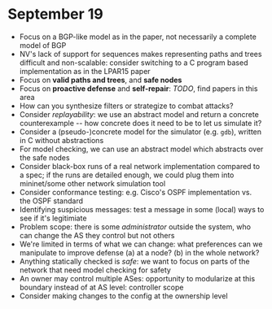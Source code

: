 # September 19

- Focus on a BGP-like model as in the paper, not necessarily a complete model of BGP
- NV's lack of support for sequences makes representing paths and trees difficult and non-scalable: consider switching to a C program based implementation as in the LPAR15 paper
- Focus on **valid paths and trees**, and **safe nodes**
- Focus on **proactive defense** and **self-repair**: *TODO*, find papers in this area
- How can you synthesize filters or strategize to combat attacks?
- Consider *replayability*: we use an abstract model and return a concrete counterexample -- how concrete does it need to be to let us simulate it?
- Consider a (pseudo-)concrete model for the simulator (e.g. `gdb`), written in C without abstractions
- For model checking, we can use an abstract model which abstracts over the safe nodes
- Consider black-box runs of a real network implementation compared to a spec; if the runs are detailed enough, we could plug them into mininet/some other network simulation tool
- Consider conformance testing: e.g. Cisco's OSPF implementation vs. the OSPF standard
- Identifying suspicious messages: test a message in some (local) ways to see if it's legitimiate
- Problem scope: there is some *administrator* outside the system, who can change the AS they control but not others
- We're limited in terms of what we can change: what preferences can we manipulate to improve defense (a) at a node? (b) in the whole network?
- Anything statically checked is *safe*: we want to focus on parts of the
 network that need model checking for safety
 - An owner may control multiple ASes: opportunity to modularize at this boundary instead of at AS level: controller scope
 - Consider making changes to the config at the ownership level
